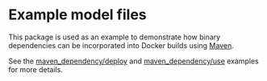 # Example model files

This package is used as an example to demonstrate how binary dependencies can be incorporated into Docker builds using [Maven](https://maven.apache.org/).

See the [maven_dependency/deploy](../README.md) and [maven_dependency/use](../../use/README.md) examples for more details.